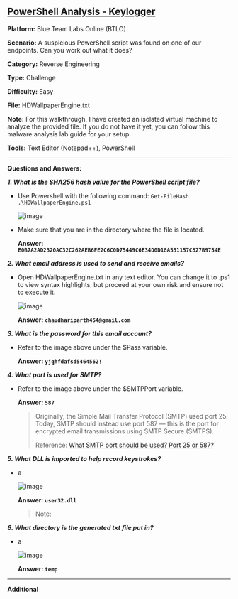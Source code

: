 ## <a href="https://blueteamlabs.online/home/challenge/powershell-analysis-keylogger-9f4ab9a11c">PowerShell Analysis - Keylogger</a>

**Platform:** Blue Team Labs Online (BTLO)

**Scenario:** A suspicious PowerShell script was found on one of our endpoints. Can you work out what it does?

**Category:** Reverse Engineering

**Type:** Challenge

**Difficulty:** Easy

**File:** HDWallpaperEngine.txt

**Note:** For this walkthrough, I have created an isolated virtual machine to analyze the provided file. If you do not have it yet, you can follow this malware analysis lab guide for your setup.

**Tools:** Text Editor (Notepad++), PowerShell

---

**Questions and Answers:**

***1. What is the SHA256 hash value for the PowerShell script file?***
- Use Powershell with the following command:
  `Get-FileHash .\HDWallpaperEngine.ps1`

  ![image](https://github.com/mmhgwyjs/btlo/assets/159692853/7fddd9fd-5174-4168-8a79-d52d03cc23b0)
- Make sure that you are in the directory where the file is located.

  **Answer: `E0B7A2AD2320AC32C262AEB6FE2C6C0D75449C6E34D0D18A531157C827B9754E`**


***2. What email address is used to send and receive emails?***
- Open HDWallpaperEngine.txt in any text editor. You can change it to .ps1 to view syntax highlights, but proceed at your own risk and ensure not to execute it.

  ![image](https://github.com/mmhgwyjs/btlo/assets/159692853/fc686f7b-d84b-4a1f-b280-31326e79b847)

  **Answer: `chaudhariparth454@gmail.com`**
  
***3. What is the password for this email account?***
   
- Refer to the image above under the $Pass variable.
  
  **Answer: `yjghfdafsd5464562!`**
 
***4. What port is used for SMTP?***
   
- Refer to the image above under the $SMTPPort variable.
  
  **Answer: `587`**
  
  > Originally, the Simple Mail Transfer Protocol (SMTP) used port 25. Today, SMTP should instead use port 587 — this is the port for encrypted email transmissions using SMTP Secure (SMTPS).
  >
  > Reference: <a href="https://www.cloudflare.com/learning/email-security/smtp-port-25-587/">What SMTP port should be used? Port 25 or 587?</a>

***5. What DLL is imported to help record keystrokes?***

- a
  
  ![image](https://github.com/mmhgwyjs/btlo/assets/159692853/52114301-4ff5-49e8-96b4-1971345e913e)

  **Answer: `user32.dll`**

  > Note:

***6. What directory is the generated txt file put in?***

 - a

   ![image](https://github.com/mmhgwyjs/btlo/assets/159692853/aefb7760-9fa8-4c6c-805d-3c35119efb7d)

   **Answer: `temp`**

---

**Additional**
